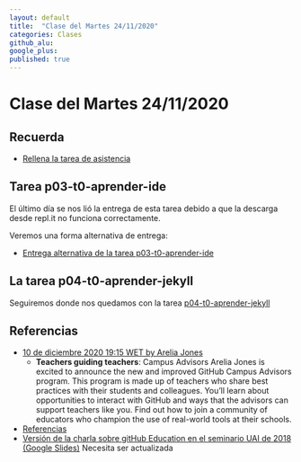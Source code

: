 ```yaml
---
layout: default
title:  "Clase del Martes 24/11/2020"
categories: Clases
github_alu: 
google_plus: 
published: true
---
```


# Clase del Martes 24/11/2020

## Recuerda


* [Rellena la tarea de asistencia](https://campusdoctoradoyposgrado.ull.es/mod/attendance/view.php?id=283483)




## Tarea p03-t0-aprender-ide

El último día se nos lió la entrega de esta tarea debido a que la descarga desde repl.it no funciona correctamente.

Veremos una forma alternativa de entrega:

* [Entrega alternativa de la tarea p03-t0-aprender-ide]({{site.baseurl}}/tema0-introduccion/practicas/p03-t0-aprender-ide/#entrega)

## La tarea p04-t0-aprender-jekyll

Seguiremos donde nos quedamos con la tarea [p04-t0-aprender-jekyll]({{site.baseurl}}/tema0-introduccion/practicas/p04-t0-aprender-jekyll) 

## Referencias


* [10 de diciembre 2020 19:15 WET by Arelia Jones](https://education.github.com/university/schedule/teachers-guiding-teachers-campus-advisors)
  - **Teachers guiding teachers**: Campus Advisors
Arelia Jones is excited to announce the new and improved GitHub Campus Advisors program. This program is made up of teachers who share best practices with their students and colleagues. You’ll learn about opportunities to interact with GitHub and ways that the advisors can support teachers like you. Find out how to join a community of educators who champion the use of real-world tools at their schools.
* [Referencias]({{site.baseurl}}/references)
* [Versión de la charla sobre gitHub Education en el seminario UAI de 2018 (Google Slides)](https://docs.google.com/presentation/d/1LAZUS4SX7axmzEUElh2Oz2DqC1cJA6PUvb1KixJ1KWw/edit?usp=sharing) Necesita ser actualizada